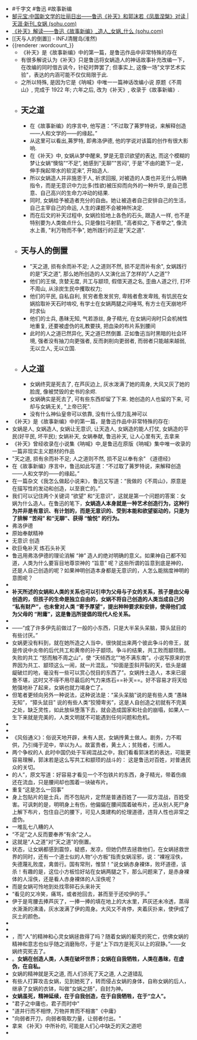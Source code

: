 - #千字文 #鲁迅 #故事新编
- [郜元宝:中国新文学的壮丽日出——鲁迅《补天》和郭沫若《凤凰涅槃》对读 | 天涯·新刊_女娲 (sohu.com)](https://www.sohu.com/a/312645833_595443)
- [《补天》解读——鲁迅《故事新编》_造人_女娲_什么 (sohu.com)](https://www.sohu.com/a/715800717_121124388)
- [[天与人的倒置]] - INFJ清醒岛(淮然)
- {{renderer :wordcount_}}
	- 《补天》是《故事新编》中的第一篇，是鲁迅作品中非常特殊的存在
	- 有很多解说认为《补天》只是鲁迅将女娲造人的神话故事补充改编一下，在改编的同时借古讽今，针砭时弊罢了; 但事实上, 这像一场"文学艺术实验"，表达的内涵可能不仅仅局限于此.
	- 之所以特殊, 是因为它是《呐喊》中唯一一篇神话改编小说 原题《不周山》, 完成于 1922 年; 六年之后, 改为《补天》, 收录于《故事新编》.
	- ## 天之道
		- 在《故事新编》的序言中, 他写道：“不过取了茀罗特说，来解释创造——人和文学的——的缘起。”
		- 从这里可以看出,茀罗特, 即弗洛伊德, 他的学说对该篇的创作有很大影响.
		- 在《补天》中, 女娲从梦中醒来, 梦是无意识欲望的表达, 而这个模糊的梦让女娲“懊恼”“不足”,  她感到"无聊""苦闷", 于是"不由的跪下一足，伸手掬起带水的软泥来”, 开始造人.
		- 所以女娲造人并非施恩于人, 祈求回报, 对被造的人类也并无什么明确指令，而是无意识中力比多(性欲)被压抑而向外的一种升华, 是自己愿意、自己高兴的生命力冲动的结果.
		- 同时, 女娲给予被造者充分的自由。她让被造者自己安排自己的生活，自己主宰自己的命运, 人生的课题不会被神所决定.
		- 而在后文的补天过程中, 女娲捡拾地上各色的石头, 跟造人一样, 也不是特别要为人类做点什么, 只是像拉弓射箭, "高者抑之, 下者举之", 像流水上善, "利万物而不争", 她所践行的正是"天之道".
	- ## 天与人的倒置
		- "天之道, 损有余而补不足; 人之道则不然, 损不足而补有余", 女娲践行的是"天之道", 那么她所创造的人又演化出了怎样的"人之道"?
		- 他们的王侯, 贪婪无度, 共工与颛顼, 假借天道之名, 歪曲人道之行, 打坏不周山, 从涂炭生民中攫取权力;
		- 他们的平民, 自私自利, 贫穷者愈发贫穷, 卑贱者愈发卑贱, 有饥民在女娲拾取补天石时啃咬, 有学士在女娲两腿之间唾骂, 有方士在天崩地坏时求仙
		- 他们的士兵, 愚昧无知, 气若游丝, 身子精光, 在女娲问询时只会机械性地重复, 还要被虚伪的礼教要挟, 把血染的布片系到腰间
		- 此时的人之道已然异化, 天之道已然倒置. 正如鲁迅当时黑暗的社会环境, 强者没有抽刀向更强者, 反而剥削向更弱者, 而弱者只能越来越弱, 无以立人, 无以立国.
	- ## 人之道
		- 女娲终究是死去了, 在芦灰边上, 灰水泼满了她的周身, 大风又灰了她的脸庞, 像被焚毁的史书的余烬.
		- 女娲确实是死去了, 可有些东西却留了下来. 她创造的人也留的下来, 可却与女娲无关, "上帝已死".
		- 没有什么神仙皇帝可以依靠, 没有什么怪力乱神可以
- 《补天》是《故事新编》中的第一篇，是鲁迅作品中非常特殊的存在:
- 女娲是人, 女娲造人, 女娲让无意识, 让天造人, 女娲造的能人打仗, 女娲造的平民(好平民, 坏平民); 女娲补天, 女娲奉献, 鲁迅补天, 让人心里有天, 去拿来
- 《补天》曾经收录在小说集《呐喊》中,是鲁迅在原版《呐喊》集中唯一收录的一篇非现实主义题材的作品
- "天之道, 损有余而补不足; 人之道则不然, 损不足以奉有余" 《道德经》
- 在《故事新编》序言中，鲁迅如此写道：“不过取了茀罗特说，来解释创造——人和文学的——的缘起。”
- 在一篇杂文《我怎么做起小说来》，鲁迅又写道：“我做的《不周山》，原意是在描写性的发动和创造，以至衰亡的。”
- 我们可以记住两个关键词 “欲望” 和“无意识”，这就是第一个问题的答案：女娲为什么造人。在鲁迅的笔下，**女娲造人本身就是一种艺术创造行为，这种行为并非是有意识、有计划的，而是无意识的、受到本能和欲望驱动的，只是为了排解 “苦闷” 和“无聊”、获得 “愉悦” 的行为。**
- 弗洛伊德
- 原始奉献精神
- 无意识 创造
- 砍巨龟补天 炼石头补天
- 鲁迅用弗洛伊德的理论消解 “神” 造人的绝对明确的意义。如果神自己都不知道，人类为什么要盲目地尊崇神的 “旨意” 呢？这些所谓的旨意到底是神的，还是人自己创造的呢？如果神明创造本身都是无意识的，人怎么能揣度神明的意图呢？
-
- **补天所述的女娲和人类的关系也可以引申为父母与子女的关系，孩子是由父母创造的，但孩子的生命是独立自由的，女娲不将自己创造的人类当成自己的 “私有财产”，也未曾对人类 “寄予厚望”，提出种种要求和安排，使得他们成为父母的 “附庸”，这是鲁迅所提倡的现代人伦关系。**
-
- ——“成了许多伊先前做过了一般的小东西，只是大半呆头呆脑，獐头鼠目的有些讨厌。”
- 女娲更没有料到，就在她所造之人当中，很快就出来两个彼此争斗的帝王，就是传说中炎帝的后代共工和黄帝的孙子颛顼。争斗的结果，共工败而颛顼胜。失败的共工 “怒而触不周之山”，使 “天倾西北”“地不满东南”。小说写原来的世界因为共工、颛顼这么一闹，就一片混乱，“仰面是歪斜开裂的天，低头是龌龊破烂的地，毫没有一些可以赏心悦目的东西了”。女娲抟土造人，本来已疲惫不堪，这时又不得不用尽最后的气力来炼石==补天==。好不容易才将天给勉强地补了起来，女娲也就力竭身亡了。
- 但笔者更倾向另外一种说法，这种说法是：“呆头呆脑”说的是有些人类 “愚昧无知”，“獐头鼠目” 说的有些人类“狡猾卑劣”，这是人自创造之初就有不完美之处，缺乏灵性，如此放纵堕落下去，就会造成国家和社会的崩塌，如果人一生下来就是完美的，人类文明就不可能遇到任何问题和危机。
-
-
- 《风俗通义》：俗说天地开辟，未有人民，女娲抟黄土做人。剧务，力不暇供，乃引绳于泥中，举以为人。故富贵者，黄土人；贫贱者，引縆人。
- 两个争权的人 此时中国仍处于军阀混战之中，我们看看郭沫若的表达，可能更容易理解，郭沫若是这么写共工和颛顼的战斗的：  这是鲁迅对百姓，对普通民众的关切。
- 的人”，原文写道：好容易才看见一个不包铁片的东西，身子精光，带着伤痕还在流血，只是腰间却也围着一块破布片。
- 重复“这是怎么一回事”
- 身上包贴片的是士兵，而不包贴片，定然是普通百姓了——双方混战，百姓受害。可讽刺的是，明明身上有伤，他偏偏在腰间围着破布片，还从别人死尸身上解下布片，包住自己的腰下，可见人类建构的伦理道德，违背人性也非常之虚伪。
- 一堆乱七八糟的人
- “不足”之人反而要奉养“有余”之人。
- 这就是“人之道”对“天之道”的倒置。
- 状态，让女娲都感到震惊，疑惑，发凉，但她仍然去拯救他们，在女娲拯救世界的同时，还有一个道士似的人物“小方板”指责女娲淫邪，说：“裸裎淫佚，失德蔑礼败度，禽兽行。国有常刑，惟禁！”说女娲赤身裸体，败坏道德，该杀！有趣的是，这位小方板恰好站在女娲两腿之下，那么问题来了，是赤身裸体的人淫佚，还是看人赤身裸体的人淫佚呢？
- 而是女娲可怜地到处找零碎石头来补天
- “看见的又冷笑，痛骂，或者抢回去，甚而至于还咬伊的手。”
- 伊于是弯腰去捧芦灰了，一捧一捧的填在地上的大水里，芦灰还未冷透，蒸得水澌澌的沸涌，灰水泼满了伊的周身。大风又不肯停，夹着灰扑来，使伊成了灰土的颜色。
-
-
- ，而“人”的精神和心灵女娲拯救得了吗？随着女娲的躯壳的死亡，仿佛女娲的精神和意志也似乎随之消磨殆尽，于是“上下四方是死灭以上的寂静。”——女娲终究死去了。
- 。**女娲在创造人类，人类在破坏世界；女娲在自我牺牲，人类在愚昧，在虚伪，在自私。**
- 女娲的精神就是天之道, 而人们杀死了天之道, 人之道错乱
- 有些人打算攻击女娲，见到她死了，转而侵占女娲的身体，自称女娲的后人，继承了女娲的衣钵，叫做“女娲之肠”，自封为神。
- **女娲虽死，精神延续，在于自我创造，在于自我牺牲，在于“立人”。**
- "君子之中庸也，君子而时中"
- "道并行而不相悖, 万物并育而不相害"《中庸》
- "向弱者开刀，向弱者吸取力量，让弱者付出。"
- 拿来 《补天》中所补的, 可能是人们心中缺乏的天之道吧
-